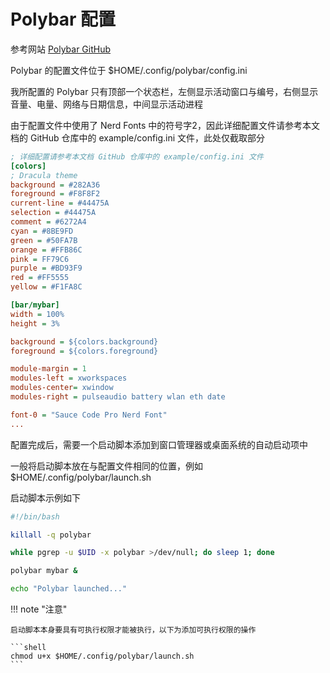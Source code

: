 # Polybar 配置

参考网站 [Polybar GitHub](https://github.com/polybar/polybar)

Polybar 的配置文件位于 $HOME/.config/polybar/config.ini

我所配置的 Polybar 只有顶部一个状态栏，左侧显示活动窗口与编号，右侧显示音量、电量、网络与日期信息，中间显示活动进程

由于配置文件中使用了 Nerd Fonts 中的符号字2，因此详细配置文件请参考本文档的 GitHub 仓库中的 example/config.ini 文件，此处仅截取部分

```ini title="$HOME/.config/polybar/config.ini" linenums="1"
; 详细配置请参考本文档 GitHub 仓库中的 example/config.ini 文件
[colors]
; Dracula theme
background = #282A36
foreground = #F8F8F2
current-line = #44475A
selection = #44475A
comment = #6272A4
cyan = #8BE9FD
green = #50FA7B
orange = #FFB86C
pink = FF79C6
purple = #BD93F9
red = #FF5555
yellow = #F1FA8C

[bar/mybar]
width = 100%
height = 3%

background = ${colors.background}
foreground = ${colors.foreground}

module-margin = 1
modules-left = xworkspaces 
modules-center= xwindow
modules-right = pulseaudio battery wlan eth date

font-0 = "Sauce Code Pro Nerd Font"
...
```

配置完成后，需要一个启动脚本添加到窗口管理器或桌面系统的自动启动项中

一般将启动脚本放在与配置文件相同的位置，例如 $HOME/.config/polybar/launch.sh

启动脚本示例如下

```sh title="$HOME/.config/polybar/launch.sh" linenums="1"
#!/bin/bash

killall -q polybar

while pgrep -u $UID -x polybar >/dev/null; do sleep 1; done

polybar mybar &

echo "Polybar launched..."
```

!!! note "注意"

    启动脚本本身要具有可执行权限才能被执行，以下为添加可执行权限的操作

    ```shell
    chmod u+x $HOME/.config/polybar/launch.sh
    ```
